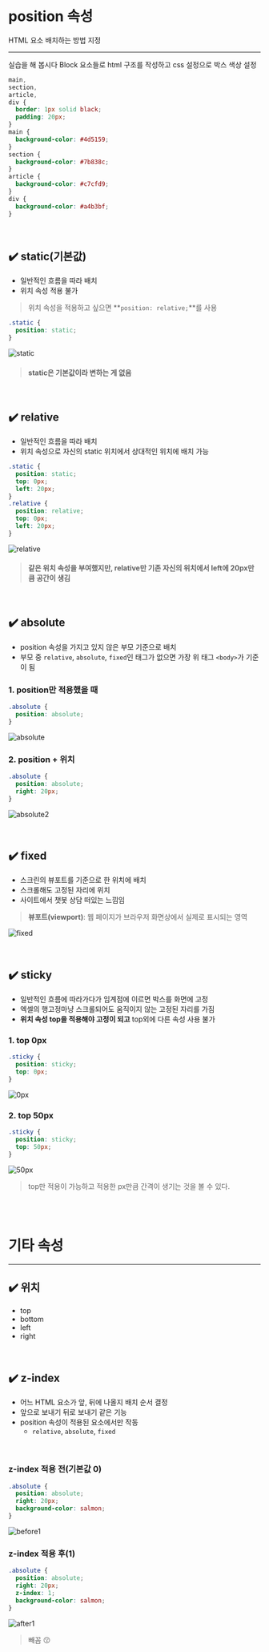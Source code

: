 # position 속성

HTML 요소 배치하는 방법 지정

---

실습을 해 봅시다
Block 요소들로 html 구조를 작성하고 css 설정으로 박스 색상 설정

```css
main,
section,
article,
div {
  border: 1px solid black;
  padding: 20px;
}
main {
  background-color: #4d5159;
}
section {
  background-color: #7b838c;
}
article {
  background-color: #c7cfd9;
}
div {
  background-color: #a4b3bf;
}
```

<br>

## ✔️ static(기본값)

- 일반적인 흐름을 따라 배치
- 위치 속성 적용 불가

> 위치 속성을 적용하고 싶으면 **`position: relative;`**를 사용

```css
.static {
  position: static;
}
```

![static](https://velog.velcdn.com/images/oigu529/post/cc0cbfa2-1f00-4426-bd66-5f1abad0a6a5/image.png)

> #### static은 기본값이라 변하는 게 없음

<br>

## ✔️ relative

- 일반적인 흐름을 따라 배치
- 위치 속성으로 자신의 static 위치에서 상대적인 위치에 배치 가능

```css
.static {
  position: static;
  top: 0px;
  left: 20px;
}
.relative {
  position: relative;
  top: 0px;
  left: 20px;
}
```

![relative](https://velog.velcdn.com/images/oigu529/post/bbb6f048-2ad8-4aac-9355-bf6829f245bc/image.png)

> #### 같은 위치 속성을 부여했지만, relative만 기존 자신의 위치에서 left에 20px만큼 공간이 생김

<br>

## ✔️ absolute

- position 속성을 가지고 있지 않은 부모 기준으로 배치
- 부모 중 `relative`, `absolute`, `fixed`인 태그가 없으면 가장 위 태그 `<body>`가 기준이 됨

### 1. position만 적용했을 때

```css
.absolute {
  position: absolute;
}
```

![absolute](https://velog.velcdn.com/images/oigu529/post/b03cb54c-26f2-44d8-89aa-bdbf67d29c1e/image.png)

### 2. position + 위치

```css
.absolute {
  position: absolute;
  right: 20px;
}
```

![absolute2](https://velog.velcdn.com/images/oigu529/post/95bdec02-0aa8-4b85-9c3a-599ab404dd43/image.png)

<br>

## ✔️ fixed

- 스크린의 뷰포트를 기준으로 한 위치에 배치
- 스크롤해도 고정된 자리에 위치
- 사이트에서 챗봇 상담 떠있는 느낌임

> **뷰포트(viewport)**: 웹 페이지가 브라우저 화면상에서 실제로 표시되는 영역

![fixed](https://velog.velcdn.com/images/oigu529/post/71a82178-5806-48f6-84d1-1dc41ef9df56/image.gif)

<br>

## ✔️ sticky

- 일반적인 흐름에 따라가다가 임계점에 이르면 박스를 화면에 고정
- 엑셀의 행고정마냥 스크롤되어도 움직이지 않는 고정된 자리를 가짐
- **위치 속성 top을 적용해야 고정이 되고** top외에 다른 속성 사용 불가

### 1. top 0px

```css
.sticky {
  position: sticky;
  top: 0px;
}
```

![0px](https://velog.velcdn.com/images/oigu529/post/89836431-0d11-4416-b207-3aa72e777bf6/image.gif)

### 2. top 50px

```css
.sticky {
  position: sticky;
  top: 50px;
}
```

![50px](https://velog.velcdn.com/images/oigu529/post/0df22c35-7fa5-4d3b-9364-d3eecb14e0dc/image.gif)

> top만 적용이 가능하고 적용한 px만큼 간격이 생기는 것을 볼 수 있다.

<br>
<br>

# 기타 속성

---

## ✔️ 위치

- top
- bottom
- left
- right

<br>

## ✔️ z-index

- 어느 HTML 요소가 앞, 뒤에 나올지 배치 순서 결정
- 앞으로 보내기 뒤로 보내기 같은 기능
- position 속성이 적용된 요소에서만 작동
  - `relative`, `absolute`, `fixed`

<br>

### z-index 적용 전(기본값 0)

```css
.absolute {
  position: absolute;
  right: 20px;
  background-color: salmon;
}
```

![before1](https://velog.velcdn.com/images/oigu529/post/8ffe55a9-ba64-4a88-ad75-7f11a36e50b7/image.png)

### z-index 적용 후(1)

```css
.absolute {
  position: absolute;
  right: 20px;
  z-index: 1;
  background-color: salmon;
}
```

![after1](https://velog.velcdn.com/images/oigu529/post/e711df24-ce64-409c-8317-ac9bd0a37bf0/image.png)

> 빼꼼 😗

